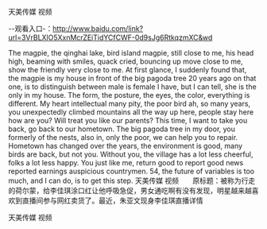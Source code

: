 天美传媒 视频

--观看入口-：http://www.baidu.com/link?url=3VrBLXlO5XxnMcrZEiTidYCfCWF-0d9sJg6RtkqzmXC&wd

The magpie, the qinghai lake, bird island magpie, still close to me, his head high, beaming with smiles, quack cried, bouncing up move close to me, show the friendly very close to me.
At first glance, I suddenly found that, the magpie is my house in front of the big pagoda tree 20 years ago on that one, is to distinguish between male is female I have, but I can tell, she is the only in my house.
The form, the posture, the eyes, the color, everything is different.
My heart intellectual many pity, the poor bird ah, so many years, you unexpectedly climbed mountains all the way up here, people stay here how are you?
Will treat you like our parents?
This time, I want to take you back, go back to our hometown.
The big pagoda tree in my door, you formerly of the nests, also in, only the poor, we can help you to repair.
Hometown has changed over the years, the environment is good, many birds are back, but not you.
Without you, the village has a lot less cheerful, folks a lot less happy.
You just like me, return good to report good news reported earnings auspicious countrymen.
54, the future of variables is too much, and I can do, is to get this step.
天美传媒 视频　　原标题：被称为行走的荷尔蒙，给李佳琪涂口红让他呼吸急促，男女通吃啊有没有发现，明星越来越喜欢到直播间参与网红卖货了。最近，朱亚文现身李佳琪直播详情

天美传媒 视频
